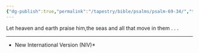 ```yaml
---
{"dg-publish":true,"permalink":"/tapestry/bible/psalms/psalm-69-34/","title":"Psalm 69:34","tags":["bible-verse","bible-verse"],"dgHomeLink":true,"dgShowLocalGraph":true,"dgEnableSearch":true}
---
```


Let heaven and earth praise him,the seas and all that move in them . . . 

---
* New International Version (NIV)*